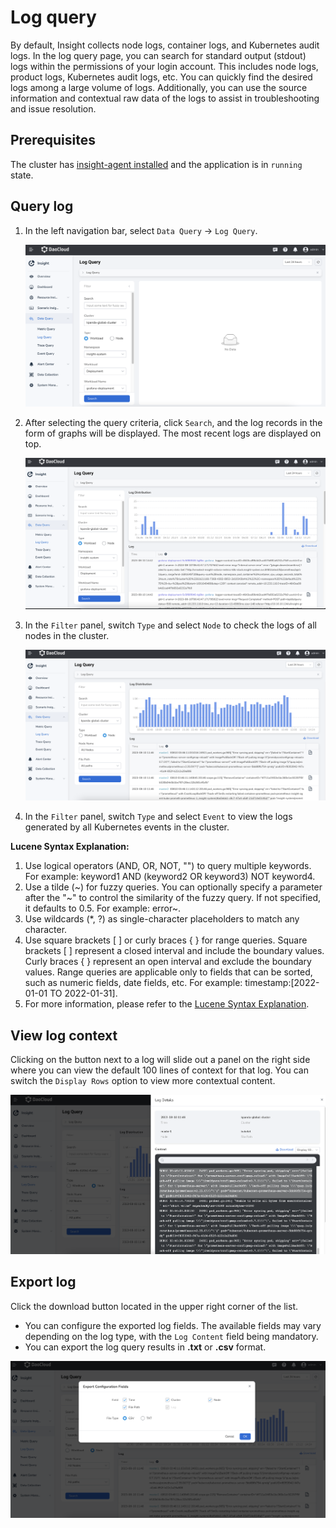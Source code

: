 # Log query

By default, Insight collects node logs, container logs, and Kubernetes audit logs.
In the log query page, you can search for standard output (stdout) logs within the permissions
of your login account. This includes node logs, product logs, Kubernetes audit logs, etc.
You can quickly find the desired logs among a large volume of logs. Additionally, you can
use the source information and contextual raw data of the logs to assist in troubleshooting and issue resolution.

## Prerequisites

The cluster has [insight-agent installed](../../quickstart/install/install-agent.md)
and the application is in `running` state.

## Query log

1. In the left navigation bar, select `Data Query` -> `Log Query`.

    ![Log Query](../../images/log01.png)

2. After selecting the query criteria, click `Search`, and the log records in the form of graphs will be displayed. The most recent logs are displayed on top.

    ![Search](../../images/log02.png)

3. In the `Filter` panel, switch `Type` and select `Node` to check the logs of all nodes in the cluster.

    ![Node](../../images/log03.png)

4. In the `Filter` panel, switch `Type` and select `Event` to view the logs generated by all Kubernetes events in the cluster.

**Lucene Syntax Explanation:**

1. Use logical operators (AND, OR, NOT, "") to query multiple keywords. For example: keyword1 AND (keyword2 OR keyword3) NOT keyword4.
2. Use a tilde (~) for fuzzy queries. You can optionally specify a parameter after the "~" to control the similarity of the fuzzy query. If not specified, it defaults to 0.5. For example: error~.
3. Use wildcards (*, ?) as single-character placeholders to match any character.
4. Use square brackets [ ] or curly braces { } for range queries. Square brackets [ ] represent a closed interval and include the boundary values. Curly braces { } represent an open interval and exclude the boundary values. Range queries are applicable only to fields that can be sorted, such as numeric fields, date fields, etc. For example: timestamp:[2022-01-01 TO 2022-01-31].
5. For more information, please refer to the [Lucene Syntax Explanation](../../faq/lucene.md).

## View log context

Clicking on the button next to a log will slide out a panel on the right side where you can view the
default 100 lines of context for that log. You can switch the `Display Rows` option to view more contextual content.

![view](../../images/log06.png)

## Export log

Click the download button located in the upper right corner of the list.

- You can configure the exported log fields. The available fields may vary depending on the log type,
  with the `Log Content` field being mandatory.
- You can export the log query results in **.txt** or **.csv** format.

![export](../../images/log05.png)
